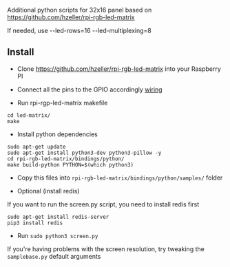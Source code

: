 Additional python scripts for 32x16 panel based on https://github.com/hzeller/rpi-rgb-led-matrix

If needed, use --led-rows=16 --led-multiplexing=8

## Install 

* Clone https://github.com/hzeller/rpi-rgb-led-matrix into your Raspberry PI 

* Connect all the pins to the GPIO accordingly [wiring](https://github.com/hzeller/rpi-rgb-led-matrix/blob/master/wiring.md)

* Run rpi-rgp-led-matrix makefile
```
cd led-matrix/
make
```

* Install python dependencies 

```
sudo apt-get update 
sudo apt-get install python3-dev python3-pillow -y
cd rpi-rgb-led-matrix/bindings/python/ 
make build-python PYTHON=$(which python3)
```

* Copy this files into `rpi-rgb-led-matrix/bindings/python/samples/` folder

* Optional (install redis) 

If you want to run the screen.py script, you need to install redis first 

```
sudo apt-get install redis-server
pip3 install redis
```

* Run `sudo python3 screen.py` 

If you're having problems with the screen resolution, try tweaking the `samplebase.py` default arguments
